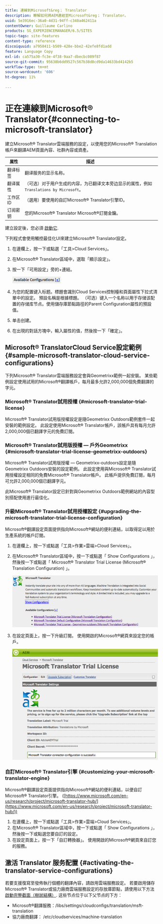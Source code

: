 ```yaml
---
title: 連線到Microsoft&reg； Translator
description: 瞭解如何將AEM連結至Microsoft&reg； Translator。
uuid: 5e3916ec-36a0-4d31-94ff-c340a462411a
contentOwner: Guillaume Carlino
products: SG_EXPERIENCEMANAGER/6.5/SITES
topic-tags: site-features
content-type: reference
discoiquuid: a7958411-b509-428e-bbe2-42efe8fd1add
feature: Language Copy
exl-id: ca575a30-fc3e-4f38-9aa7-dbecbc089f87
source-git-commit: 95638b6dd9527c567b38d8cd9da14633bd4142b5
workflow-type: tm+mt
source-wordcount: '606'
ht-degree: 11%

---
```


# 正在連線到Microsoft® Translator{#connecting-to-microsoft-translator}

建立Microsoft® Translator雲端服務的設定，以使用您的Microsoft® Translation帳戶來翻譯AEM頁面內容、社群內容或資產。

| 属性 | 描述 |
|---|---|
| 翻译标签 | 翻译服务的显示名称。 |
| 翻译属性 | （可选）对于用户生成的内容，为已翻译文本旁边显示的属性，例如 `Translations by Microsoft`。 |
| 工作区 ID | （選用）要使用的自訂Microsoft® Translator引擎ID。 |
| 订阅密钥 | 您的Microsoft® Translator Microsoft®訂閱金鑰。 |

建立設定後，您必須 [啟動它](/help/sites-administering/tc-msconf.md#activating-the-translator-service-configurations).

下列程式會使用觸控最佳化UI來建立Microsoft® Translator設定。

1. 在邊欄上，按一下或點選「工具>Cloud Services」。
1. 在Microsoft® Translator區域中，選取「顯示設定」。
1. 按一下「可用設定」旁的+連結。

   ![chlimage_1-382](assets/chlimage_1-382.png)

1. 为您的配置键入标题。標題會識別Cloud Services控制檯和頁面屬性下拉式清單中的設定。 預設名稱是根據標題。 （可选）键入一个名称以用于存储该配置的存储库节点。使用儲存庫節點路徑的Parent Configuration屬性的預設值。
1. 单击创建。
1. 在出現的對話方塊中，輸入屬性的值，然後按一下「確定」。

## Microsoft® TranslatorCloud Service設定範例 {#sample-microsoft-translator-cloud-service-configurations}

下列Microsoft® Translator雲端服務設定會與Geometrixx範例一起安裝。 某些範例設定使用試用的Microsoft®翻譯帳戶，每月最多允許2,000,000個免費翻譯的字元。

### Microsoft® Translator試用授權 {#microsoft-translator-trial-license}

Microsoft® Translator試用版授權設定是隨Geometrixx Outdoors範例套件一起安裝的範例設定。 此設定使用Microsoft® Translator帳戶，該帳戶具有每月允許2,000,000個已翻譯字元的免費訂閱。

### Microsoft® Translator試用版授權 — 戶外Geometrixx {#microsoft-translator-trial-license-geometrixx-outdoors}

Microsoft® Translator試用版授權 — Geometrixx-outdoors設定是隨Geometrixx Outdoors安裝的設定範例。 此設定使用與Microsoft® Translator試用授權設定相同的免費Microsoft® Translator帳戶。 此帳戶提供免費訂閱，每月可允許2,000,000個已翻譯字元。

此Microsoft® Translator設定已針對與Geometrixx Outdoors範例網站的內容型別搭配使用進行最佳化。

### 升級Microsoft® Translator試用授權設定 {#upgrading-the-microsoft-translator-trial-license-configuration}

Microsoft®翻譯設定頁面提供指向Microsoft®網站的便利連結，以取得足以用於生產系統的帳戶訂閱。

1. 在邊欄上，按一下或點選「工具>作業>雲端>Cloud Services」。
1. 在Microsoft® Translator區域中，按一下或點選「 Show Configurations 」，然後按一下或點選「 Microsoft® Translator Trial License (Microsoft® Translation Configuration) 」。

   ![chlimage_1-383](assets/chlimage_1-383.png)

1. 在設定頁面上，按一下升級訂閱。 使用開啟的Microsoft®網頁來設定您的帳戶。

   ![chlimage_1-384](assets/chlimage_1-384.png)

### 自訂Microsoft® Translator引擎 {#customizing-your-microsoft-translator-engine}

Microsoft®翻譯設定頁面提供指向Microsoft®網站的便利連結，以便自訂Microsoft® Translator引擎。 ([https://www.microsoft.com/en-us/research/project/microsoft-translator-hub/](https://www.microsoft.com/en-us/research/project/microsoft-translator-hub/))

1. 在邊欄上，按一下或點選「工具>作業>雲端>Cloud Services」。
1. 在Microsoft® Translator區域中，按一下或點選「 Show Configurations 」，然後按一下或點選您要自訂的設定。
1. 在設定頁面上，按一下「自訂轉換器」。 使用開啟的Microsoft®網頁來自訂您的服務。

## 激活 Translator 服务配置 {#activating-the-translator-service-configurations}

若要支援復寫至發佈執行個體的翻譯內容，請啟用雲端服務設定。 若要啟用儲存Microsoft® Translator或協力廠商雲端服務設定的存放庫節點，請使用以下方法 [啟動完整截面（樹狀結構）](/help/sites-authoring/publishing-pages.md#publishing-and-unpublishing-a-tree). 这些节点位于以下父节点的下方：

* Microsoft®翻譯服務：/libs/settings/cloudconfigs/translation/msft-translation
* 協力廠商翻譯： /etc/cloudservices/machine-translation

